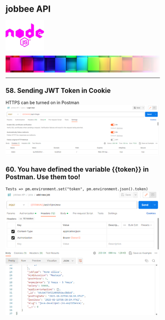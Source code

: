 # jobbee API 
<!--<img src="public/assets/images/documentation/node-js.svg" width="50" alt="NodeJs Icon"> -->
<img src="public/assets/images/documentation/node-green.svg" height="100" alt="NodeJs Icon"> 

![Logo egosanto.de](public/assets/images/documentation/logo.png)


<hr>

## 58. Sending JWT Token in Cookie
HTTPS can be turned on in Postman
![Postmen IMG](public/assets/images/documentation/https_on.png)

## 60. You have defined the variable {{token}} in Postman. Use them too!
`Tests => pm.environment.set("token", pm.environment.json().token)`
![Postmen IMG](public/assets/images/documentation/60.png)

